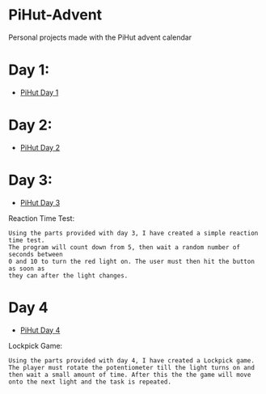 # PiHut-Advent
Personal projects made with the PiHut advent calendar 


# Day 1:
  - [PiHut Day 1](https://thepihut.com/blogs/raspberry-pi-tutorials/maker-advent-calendar-day-1-getting-started)
  
# Day 2:
  - [PiHut Day 2](https://thepihut.com/blogs/raspberry-pi-tutorials/maker-advent-calendar-day-2-let-s-get-blinky)

# Day 3:
  - [PiHut Day 3](https://thepihut.com/blogs/raspberry-pi-tutorials/maker-advent-calendar-day-3-bashing-buttons) 
  
  Reaction Time Test:
  
    Using the parts provided with day 3, I have created a simple reaction time test.
    The program will count down from 5, then wait a random number of seconds between
    0 and 10 to turn the red light on. The user must then hit the button as soon as
    they can after the light changes.

  
# Day 4
  - [PiHut Day 4](https://thepihut.com/blogs/raspberry-pi-tutorials/maker-advent-calendar-day-4-amazing-analogue)
  
  Lockpick Game:
  
    Using the parts provided with day 4, I have created a Lockpick game.
    The player must rotate the potentiometer till the light turns on and
    then wait a small amount of time. After this the the game will move 
    onto the next light and the task is repeated.
